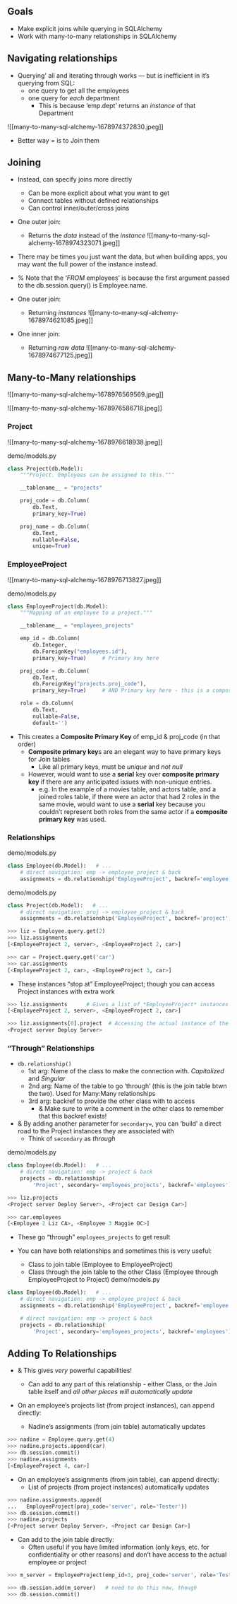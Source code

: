 ## Goals

-   Make explicit joins while querying in SQLAlchemy
-   Work with many-to-many relationships in SQLAlchemy

## Navigating relationships

- Querying' all and iterating through works — but is inefficient in it’s querying from SQL:
	-   one query to get all the employees
	-   one query for *each* department 
		- This is because ‘emp.dept’ returns an *instance* of that Department

![[many-to-many-sql-alchemy-1678974372830.jpeg]]
- Better way = is to Join them

## Joining

- Instead, can specify joins more directly
	-   Can be more explicit about what you want to get
	-   Connect tables without defined relationships
	-   Can control inner/outer/cross joins

- One outer join:
	- Returns the *data* instead of the *instance*
![[many-to-many-sql-alchemy-1678974323071.jpeg]]
- There may be times you just want the data, but when building apps, you may want the full power of the instance instead.
- % Note that the ‘*FROM* employees’ is because the first argument passed to the db.session.query() is Employee.name.

- One outer join:
	- Returning *instances*
![[many-to-many-sql-alchemy-1678974621085.jpeg]]

- One inner join:
	- Returning *raw data*
![[many-to-many-sql-alchemy-1678974677125.jpeg]]

## Many-to-Many relationships

![[many-to-many-sql-alchemy-1678976569569.jpeg]]

![[many-to-many-sql-alchemy-1678976586718.jpeg]]

### Project

![[many-to-many-sql-alchemy-1678976618938.jpeg]]

demo/models.py
```python
class Project(db.Model):
    """Project. Employees can be assigned to this."""

    __tablename__ = "projects"

    proj_code = db.Column(
        db.Text,
        primary_key=True)

    proj_name = db.Column(
        db.Text,
        nullable=False,
        unique=True)
```

### EmployeeProject

![[many-to-many-sql-alchemy-1678976713827.jpeg]]

demo/models.py
```python
class EmployeeProject(db.Model):
    """Mapping of an employee to a project."""

    __tablename__ = "employees_projects"

    emp_id = db.Column(
        db.Integer,
        db.ForeignKey("employees.id"),
        primary_key=True)     # Primary key here 

    proj_code = db.Column(
        db.Text,
        db.ForeignKey("projects.proj_code"),
        primary_key=True)     # AND Primary key here - this is a composite primary key.

    role = db.Column(
        db.Text,
        nullable=False,
        default='')
```
- This creates a **Composite Primary Key** of emp_id & proj_code (in that order)
	- **Composite primary key**s are an elegant way to have primary keys for Join tables
		- Like all primary keys, must be *unique* and *not null*
	- However, would want to use a **serial** key over **composite primary key** if there are any anticipated issues with non-unique entries.
		- e.g. In the example of a movies table, and actors table, and a joined roles table, if there were an actor that had 2 roles in the same movie, would want to use a **serial** key because you couldn’t represent both roles from the same actor if a **composite primary key** was used.

### Relationships

demo/models.py
```python
class Employee(db.Model):   # ...
    # direct navigation: emp -> employee_project & back
    assignments = db.relationship('EmployeeProject', backref='employee')
```

demo/models.py
```python
class Project(db.Model):   # ...
    # direct navigation: proj -> employee_project & back
    assignments = db.relationship('EmployeeProject', backref='project')
```

```python
>>> liz = Employee.query.get(2)
>>> liz.assignments
[<EmployeeProject 2, server>, <EmployeeProject 2, car>]

>>> car = Project.query.get('car')
>>> car.assignments
[<EmployeeProject 2, car>, <EmployeeProject 3, car>]
```

- These instances “stop at” EmployeeProject; though you can access Project instances with extra work
```python
>>> liz.assignments      # Gives a list of *EmployeeProject* instances
[<EmployeeProject 2, server>, <EmployeeProject 2, car>]

>>> liz.assignments[0].project  # Accessing the actual instance of the Project takes extra work
<Project server Deploy Server>
```

### “Through” Relationships

- `db.relationship()`
	- 1st arg: Name of the class to make the connection with. *Capitalized* and *Singular*
	- 2nd arg: Name of the table to go ‘through’ (this is the join table btwn the two). Used for Many:Many relationships
	- 3rd arg: backref to provide the other class with to access 
		- & Make sure to write a comment in the other class to remember that this backref exists!
- & By adding another parameter for `secondary=`, you can ‘build’ a direct road to the Project instances they are associated with
	- Think of `secondary` as *through*

demo/models.py
```python
class Employee(db.Model):   # ...
    # direct navigation: emp -> project & back
    projects = db.relationship(
        'Project', secondary='employees_projects', backref='employees')
```

```python
>>> liz.projects
<Project server Deploy Server>, <Project car Design Car>]

>>> car.employees
[<Employee 2 Liz CA>, <Employee 3 Maggie DC>]
```
- These go “through” `employees_projects` to get result


- You can have both relationships and sometimes this is very useful:
	- Class to join table (Employee to EmployeeProject)
	- Class through the join table to the other Class (Employee through EmployeeProject to Project)
demo/models.py
```python
class Employee(db.Model):   # ...
    # direct navigation: emp -> employee_project & back
    assignments = db.relationship('EmployeeProject', backref='employee')

    # direct navigation: emp -> project & back
    projects = db.relationship(
        'Project', secondary='employees_projects', backref='employees')
```

## Adding To Relationships

- & This gives *very* powerful capabilities!
	- Can add to any part of this relationship - either Class, or the Join table itself and
	  *all other pieces will automatically update*

- On an employee’s projects list (from project instances), can append directly:
	- Nadine’s assignments (from join table) automatically updates
```python
>>> nadine = Employee.query.get(4)
>>> nadine.projects.append(car)
>>> db.session.commit()
>>> nadine.assignments
[<EmployeeProject 4, car>]
```

- On an employee’s assignments (from join table), can append directly:
	- List of projects (from project instances) automatically updates
```python
>>> nadine.assignments.append(
...   EmployeeProject(proj_code='server', role='Tester'))
>>> db.session.commit()
>>> nadine.projects
[<Project server Deploy Server>, <Project car Design Car>]
```

- Can add to the join table directly:
	- Often useful if you have limited information (only keys, etc. for confidentiality or other reasons) and don’t have access to the actual employee or project
```python
>>> m_server = EmployeeProject(emp_id=3, proj_code='server', role='Tester')

>>> db.session.add(m_server)   # need to do this now, though
>>> db.session.commit()
```
